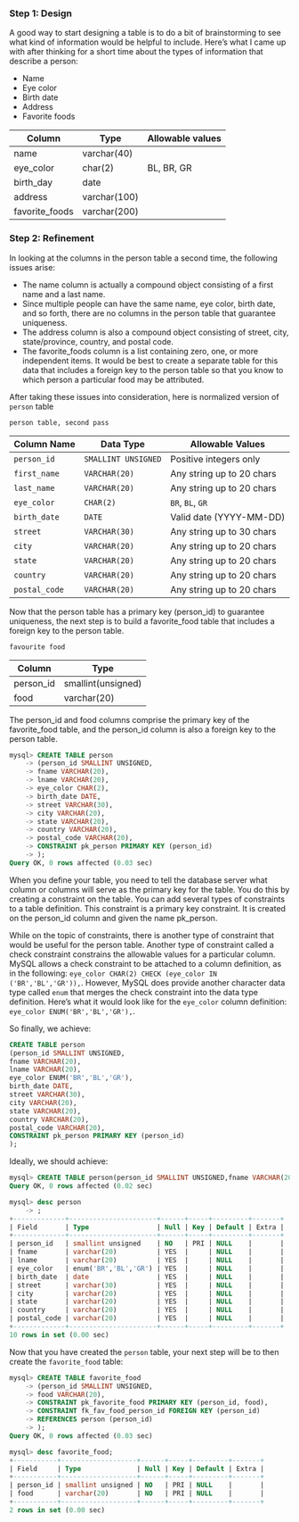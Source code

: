 ### Step 1: Design
A good way to start designing a table is to do a bit of brainstorming to see what kind of information would be helpful to include. Here’s what I came up with after thinking for a short time about the types of information that describe a person:
- Name
- Eye color
- Birth date
- Address
- Favorite foods


| Column         | Type         | Allowable values |
| -------------- | ------------ | ---------------- |
| name           | varchar(40)  |                  |
| eye_color      | char(2)      | BL, BR, GR       |
| birth_day      | date         |                  |
| address        | varchar(100) |                  |
| favorite_foods | varchar(200) |                  |


### Step 2: Refinement
In looking at the columns in the person table a second time, the following issues arise:
- The name column is actually a compound object consisting of a first name and a last name.
- Since multiple people can have the same name, eye color, birth date, and so forth, there are no columns in the person table that guarantee uniqueness. 
- The address column is also a compound object consisting of street, city, state/province, country, and postal code.
- The favorite_foods column is a list containing zero, one, or more independent items. It would be best to create a separate table for this data that includes a foreign key to the person table so that you know to which person a particular food may be attributed.


After taking these issues into consideration, here is normalized version of `person` table

`person table, second pass`

| **Column Name** | **Data Type**       | **Allowable Values**      |
| --------------- | ------------------- | ------------------------- |
| `person_id`     | `SMALLINT UNSIGNED` | Positive integers only    |
| `first_name`    | `VARCHAR(20)`       | Any string up to 20 chars |
| `last_name`     | `VARCHAR(20)`       | Any string up to 20 chars |
| `eye_color`     | `CHAR(2)`           | `BR`, `BL`, `GR`          |
| `birth_date`    | `DATE`              | Valid date (YYYY-MM-DD)   |
| `street`        | `VARCHAR(30)`       | Any string up to 30 chars |
| `city`          | `VARCHAR(20)`       | Any string up to 20 chars |
| `state`         | `VARCHAR(20)`       | Any string up to 20 chars |
| `country`       | `VARCHAR(20)`       | Any string up to 20 chars |
| `postal_code`   | `VARCHAR(20)`       | Any string up to 20 chars |

Now that the person table has a primary key (person_id) to guarantee uniqueness,
the next step is to build a favorite_food table that includes a foreign key to the
person table.

`favourite food`

| Column    | Type               |
| --------- | ------------------ |
| person_id | smallint(unsigned) |
| food      | varchar(20)        |
The person_id and food columns comprise the primary key of the favorite_food
table, and the person_id column is also a foreign key to the person table.

```sql
mysql> CREATE TABLE person
    -> (person_id SMALLINT UNSIGNED,
    -> fname VARCHAR(20),
    -> lname VARCHAR(20),
    -> eye_color CHAR(2),
    -> birth_date DATE,
    -> street VARCHAR(30),
    -> city VARCHAR(20),
    -> state VARCHAR(20),
    -> country VARCHAR(20),
    -> postal_code VARCHAR(20),
    -> CONSTRAINT pk_person PRIMARY KEY (person_id)
    -> );
Query OK, 0 rows affected (0.03 sec)
```

When you define your table, you need to tell the database server what column or columns will serve as the primary key for the table. You do this by creating a constraint on the table. You can add several types of constraints to a table definition. This constraint is a primary key constraint. It is created on the person_id column and given the name pk_person.

While on the topic of constraints, there is another type of constraint that would be
useful for the person table. Another type of constraint called a check constraint constrains the allowable values for a particular column. MySQL allows a check constraint to be attached to a column definition, as in the following: `eye_color CHAR(2) CHECK (eye_color IN ('BR','BL','GR')),`. However, MySQL does provide another character data type called `enum` that merges the check constraint into the data type definition. Here’s what it would look like for the `eye_color` column definition: `eye_color ENUM('BR','BL','GR'),`. 

So finally, we achieve: 
```sql
CREATE TABLE person
(person_id SMALLINT UNSIGNED,
fname VARCHAR(20),
lname VARCHAR(20),
eye_color ENUM('BR','BL','GR'),
birth_date DATE,
street VARCHAR(30),
city VARCHAR(20),
state VARCHAR(20),
country VARCHAR(20),
postal_code VARCHAR(20),
CONSTRAINT pk_person PRIMARY KEY (person_id)
);
```

Ideally, we should achieve:
```sql
mysql> CREATE TABLE person(person_id SMALLINT UNSIGNED,fname VARCHAR(20),lname VARCHAR(20),eye_color ENUM('BR','BL','GR'),birth_date DATE,street VARCHAR(30),city VARCHAR(20),state VARCHAR(20),country VARCHAR(20),postal_code VARCHAR(20),CONSTRAINT pk_person PRIMARY KEY (person_id));
Query OK, 0 rows affected (0.02 sec)

mysql> desc person
    -> ;
+-------------+----------------------+------+-----+---------+-------+
| Field       | Type                 | Null | Key | Default | Extra |
+-------------+----------------------+------+-----+---------+-------+
| person_id   | smallint unsigned    | NO   | PRI | NULL    |       |
| fname       | varchar(20)          | YES  |     | NULL    |       |
| lname       | varchar(20)          | YES  |     | NULL    |       |
| eye_color   | enum('BR','BL','GR') | YES  |     | NULL    |       |
| birth_date  | date                 | YES  |     | NULL    |       |
| street      | varchar(30)          | YES  |     | NULL    |       |
| city        | varchar(20)          | YES  |     | NULL    |       |
| state       | varchar(20)          | YES  |     | NULL    |       |
| country     | varchar(20)          | YES  |     | NULL    |       |
| postal_code | varchar(20)          | YES  |     | NULL    |       |
+-------------+----------------------+------+-----+---------+-------+
10 rows in set (0.00 sec)
```

Now that you have created the `person` table, your next step will be to then create the
`favorite_food` table:
```sql
mysql> CREATE TABLE favorite_food
    -> (person_id SMALLINT UNSIGNED,
    -> food VARCHAR(20),
    -> CONSTRAINT pk_favorite_food PRIMARY KEY (person_id, food),
    -> CONSTRAINT fk_fav_food_person_id FOREIGN KEY (person_id)
    -> REFERENCES person (person_id)
    -> );
Query OK, 0 rows affected (0.03 sec)

mysql> desc favorite_food;
+-----------+-------------------+------+-----+---------+-------+
| Field     | Type              | Null | Key | Default | Extra |
+-----------+-------------------+------+-----+---------+-------+
| person_id | smallint unsigned | NO   | PRI | NULL    |       |
| food      | varchar(20)       | NO   | PRI | NULL    |       |
+-----------+-------------------+------+-----+---------+-------+
2 rows in set (0.00 sec)

```